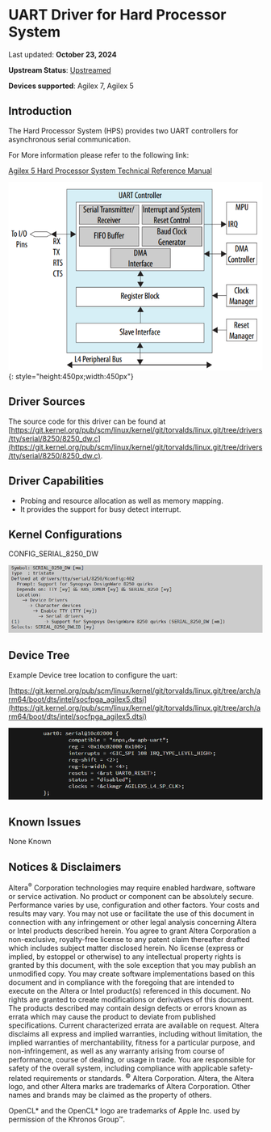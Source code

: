 # **UART Driver for Hard Processor System**

Last updated: **October 23, 2024** 

**Upstream Status**: [Upstreamed](https://git.kernel.org/pub/scm/linux/kernel/git/torvalds/linux.git/tree/drivers/tty/serial/8250/8250_dw.c)

**Devices supported**: Agilex 7, Agilex 5

## **Introduction**

The Hard Processor System (HPS) provides two UART controllers for asynchronous serial communication.

For More information please refer to the following link:

[Agilex 5 Hard Processor System Technical Reference Manual](https://www.intel.com/content/www/us/en/docs/programmable/814346)

![uart_diagram](images/uart_diagram.png){: style="height:450px;width:450px"}

## **Driver Sources**

The source code for this driver can be found at [https://git.kernel.org/pub/scm/linux/kernel/git/torvalds/linux.git/tree/drivers/tty/serial/8250/8250_dw.c](https://git.kernel.org/pub/scm/linux/kernel/git/torvalds/linux.git/tree/drivers/tty/serial/8250/8250_dw.c).

## **Driver Capabilities**

* Probing and resource allocation as well as memory mapping.
* It provides the support for busy detect interrupt.

## **Kernel Configurations**

CONFIG_SERIAL_8250_DW

![uart_config_path](images/uart_config_path.png)

## **Device Tree**

Example Device tree location to configure the uart:

[https://git.kernel.org/pub/scm/linux/kernel/git/torvalds/linux.git/tree/arch/arm64/boot/dts/intel/socfpga_agilex5.dtsi](https://git.kernel.org/pub/scm/linux/kernel/git/torvalds/linux.git/tree/arch/arm64/boot/dts/intel/socfpga_agilex5.dtsi)

![uart_device_tree](images/uart_device_tree.png)

## **Known Issues**

None Known

## Notices & Disclaimers

Altera<sup>&reg;</sup> Corporation technologies may require enabled hardware, software or service activation.
No product or component can be absolutely secure. 
Performance varies by use, configuration and other factors.
Your costs and results may vary. 
You may not use or facilitate the use of this document in connection with any infringement or other legal analysis concerning Altera or Intel products described herein. You agree to grant Altera Corporation a non-exclusive, royalty-free license to any patent claim thereafter drafted which includes subject matter disclosed herein.
No license (express or implied, by estoppel or otherwise) to any intellectual property rights is granted by this document, with the sole exception that you may publish an unmodified copy. You may create software implementations based on this document and in compliance with the foregoing that are intended to execute on the Altera or Intel product(s) referenced in this document. No rights are granted to create modifications or derivatives of this document.
The products described may contain design defects or errors known as errata which may cause the product to deviate from published specifications.  Current characterized errata are available on request.
Altera disclaims all express and implied warranties, including without limitation, the implied warranties of merchantability, fitness for a particular purpose, and non-infringement, as well as any warranty arising from course of performance, course of dealing, or usage in trade.
You are responsible for safety of the overall system, including compliance with applicable safety-related requirements or standards. 
<sup>&copy;</sup> Altera Corporation.  Altera, the Altera logo, and other Altera marks are trademarks of Altera Corporation.  Other names and brands may be claimed as the property of others. 

OpenCL* and the OpenCL* logo are trademarks of Apple Inc. used by permission of the Khronos Group™. 